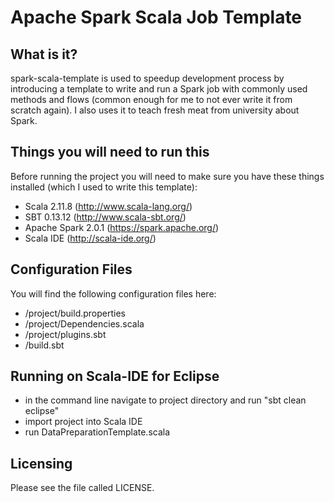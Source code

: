   # Apache Spark Scala Job Template
  
  What is it?
  -----------
  
  spark-scala-template is used to speedup development process
  by introducing a template to write and run a Spark job with commonly used 
  methods and flows (common enough for me to not ever write it from scratch again).
  I also uses it to teach fresh meat from university about Spark.
  
  Things you will need to run this
  --------------------------------
  
  Before running the project you will need to make sure you have these 
  things installed (which I used to write this template):

  * Scala 2.11.8 (http://www.scala-lang.org/)
  * SBT 0.13.12 (http://www.scala-sbt.org/)
  * Apache Spark 2.0.1 (https://spark.apache.org/)
  * Scala IDE (http://scala-ide.org/)
  
  Configuration Files
  -------------------

  You will find the following configuration files here:
  
  * /project/build.properties
  * /project/Dependencies.scala
  * /project/plugins.sbt
  * /build.sbt
  
  Running on Scala-IDE for Eclipse
  --------------------------------
  
  * in the command line navigate to project directory and run "sbt clean eclipse"
  * import project into Scala IDE
  * run DataPreparationTemplate.scala

  Licensing
  ---------

  Please see the file called LICENSE.
